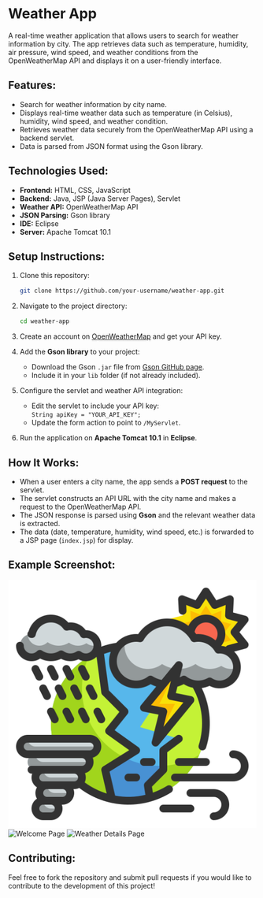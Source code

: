 
# Weather App

A real-time weather application that allows users to search for weather information by city. The app retrieves data such as temperature, humidity, air pressure, wind speed, and weather conditions from the OpenWeatherMap API and displays it on a user-friendly interface.

## Features:
- Search for weather information by city name.
- Displays real-time weather data such as temperature (in Celsius), humidity, wind speed, and weather condition.
- Retrieves weather data securely from the OpenWeatherMap API using a backend servlet.
- Data is parsed from JSON format using the Gson library.

## Technologies Used:
- **Frontend:** HTML, CSS, JavaScript
- **Backend:** Java, JSP (Java Server Pages), Servlet
- **Weather API:** OpenWeatherMap API
- **JSON Parsing:** Gson library
- **IDE:** Eclipse
- **Server:** Apache Tomcat 10.1

## Setup Instructions:
1. Clone this repository:
    ```bash
    git clone https://github.com/your-username/weather-app.git
    ```

2. Navigate to the project directory:
    ```bash
    cd weather-app
    ```

3. Create an account on [OpenWeatherMap](https://openweathermap.org/) and get your API key.

4. Add the **Gson library** to your project:
    - Download the Gson `.jar` file from [Gson GitHub page](https://github.com/google/gson).
    - Include it in your `lib` folder (if not already included).

5. Configure the servlet and weather API integration:
    - Edit the servlet to include your API key:  
    `String apiKey = "YOUR_API_KEY";`
    - Update the form action to point to `/MyServlet`.

6. Run the application on **Apache Tomcat 10.1** in **Eclipse**.

## How It Works:
- When a user enters a city name, the app sends a **POST request** to the servlet.
- The servlet constructs an API URL with the city name and makes a request to the OpenWeatherMap API.
- The JSON response is parsed using **Gson** and the relevant weather data is extracted.
- The data (date, temperature, humidity, wind speed, etc.) is forwarded to a JSP page (`index.jsp`) for display.

## Example Screenshot:
![Weather App Screenshot](WeatherApp/src/main/webapp/images/weather-logo.png)
![Welcome Page](Welcome-Page.png)
![Weather Details Page](Weather-Details-Page.png)


## Contributing:
Feel free to fork the repository and submit pull requests if you would like to contribute to the development of this project!
